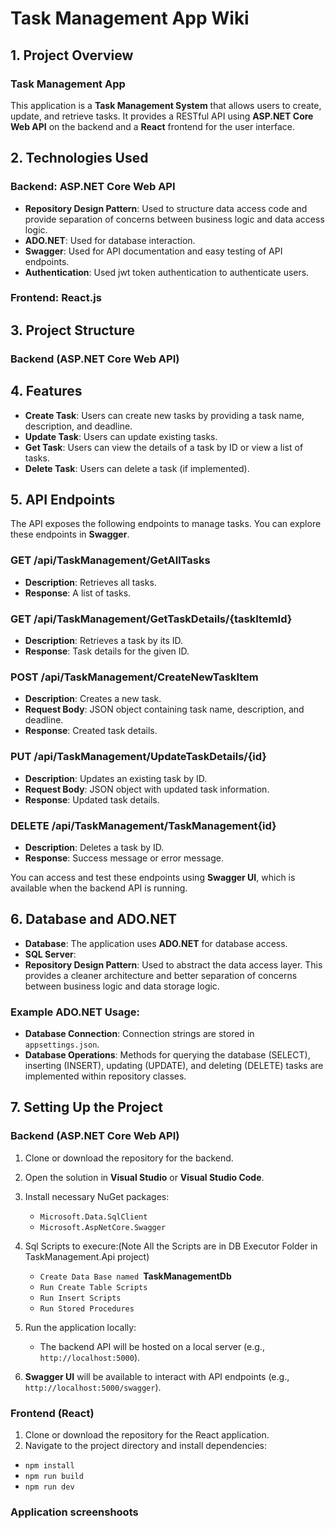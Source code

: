 # Task Management App Wiki

## 1. Project Overview
### Task Management App
This application is a **Task Management System** that allows users to create, update, and retrieve tasks. It provides a RESTful API using **ASP.NET Core Web API** on the backend and a **React** frontend for the user interface.

## 2. Technologies Used
### Backend: ASP.NET Core Web API
- **Repository Design Pattern**: Used to structure data access code and provide separation of concerns between business logic and data access logic.
- **ADO.NET**: Used for database interaction.
- **Swagger**: Used for API documentation and easy testing of API endpoints.
- **Authentication**: Used jwt token authentication to authenticate users.

### Frontend: React.js
## 3. Project Structure
### Backend (ASP.NET Core Web API)

## 4. Features
- **Create Task**: Users can create new tasks by providing a task name, description, and deadline.
- **Update Task**: Users can update existing tasks.
- **Get Task**: Users can view the details of a task by ID or view a list of tasks.
- **Delete Task**: Users can delete a task (if implemented).

## 5. API Endpoints
The API exposes the following endpoints to manage tasks. You can explore these endpoints in **Swagger**.

### GET /api/TaskManagement/GetAllTasks
- **Description**: Retrieves all tasks.
- **Response**: A list of tasks.

### GET /api/TaskManagement/GetTaskDetails/{taskItemId}
- **Description**: Retrieves a task by its ID.
- **Response**: Task details for the given ID.

### POST /api/TaskManagement/CreateNewTaskItem
- **Description**: Creates a new task.
- **Request Body**: JSON object containing task name, description, and deadline.
- **Response**: Created task details.

### PUT /api/TaskManagement/UpdateTaskDetails/{id}
- **Description**: Updates an existing task by ID.
- **Request Body**: JSON object with updated task information.
- **Response**: Updated task details.

### DELETE /api/TaskManagement/TaskManagement{id}
- **Description**: Deletes a task by ID.
- **Response**: Success message or error message.

You can access and test these endpoints using **Swagger UI**, which is available when the backend API is running.

## 6. Database and ADO.NET
- **Database**: The application uses **ADO.NET** for database access. 
- **SQL Server**:
- **Repository Design Pattern**: Used to abstract the data access layer. This provides a cleaner architecture and better separation of concerns between business logic and data storage logic.

### Example ADO.NET Usage:
- **Database Connection**: Connection strings are stored in `appsettings.json`.
- **Database Operations**: Methods for querying the database (SELECT), inserting (INSERT), updating (UPDATE), and deleting (DELETE) tasks are implemented within repository classes.

## 7. Setting Up the Project
### Backend (ASP.NET Core Web API)
1. Clone or download the repository for the backend.
2. Open the solution in **Visual Studio** or **Visual Studio Code**.
3. Install necessary NuGet packages:
   - `Microsoft.Data.SqlClient`
   - `Microsoft.AspNetCore.Swagger`
4. Sql Scripts to execure:(Note All the Scripts are in DB Executor Folder in TaskManagement.Api project)
    - `Create Data Base named `**TaskManagementDb**
    - `Run Create Table Scripts`
    - `Run Insert Scripts`
    - `Run Stored Procedures`

5. Run the application locally:
   - The backend API will be hosted on a local server (e.g., `http://localhost:5000`).

6. **Swagger UI** will be available to interact with API endpoints (e.g., `http://localhost:5000/swagger`).

### Frontend (React)
1. Clone or download the repository for the React application.
2. Navigate to the project directory and install dependencies:
   
 - `npm install`
 - `npm run build`
 - `npm run dev`
### Application screenshoots



   

